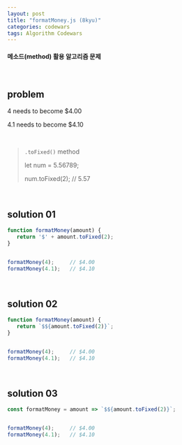 ```yaml
---
layout: post
title: "formatMoney.js (8kyu)"
categories: codewars
tags: Algorithm Codewars
---
```


#### 메소드(method) 활용 알고리즘 문제

<br>

## problem

4 needs to become $4.00

4.1 needs to become $4.10

<br>

> `.toFixed()` method
>
> let num = 5.56789;
>
> num.toFixed(2);	// 5.57

<br>

## solution 01

```javascript
function formatMoney(amount) {
   return '$' + amount.toFixed(2);
}


formatMoney(4);		// $4.00
formatMoney(4.1);	// $4.10
```

<br>

## solution 02

```javascript
function formatMoney(amount) {
   return `$${amount.toFixed(2)}`;
}


formatMoney(4);		// $4.00
formatMoney(4.1);	// $4.10
```

<br>

## solution 03

```javascript
const formatMoney = amount => `$${amount.toFixed(2)}`;


formatMoney(4);		// $4.00
formatMoney(4.1);	// $4.10
```



